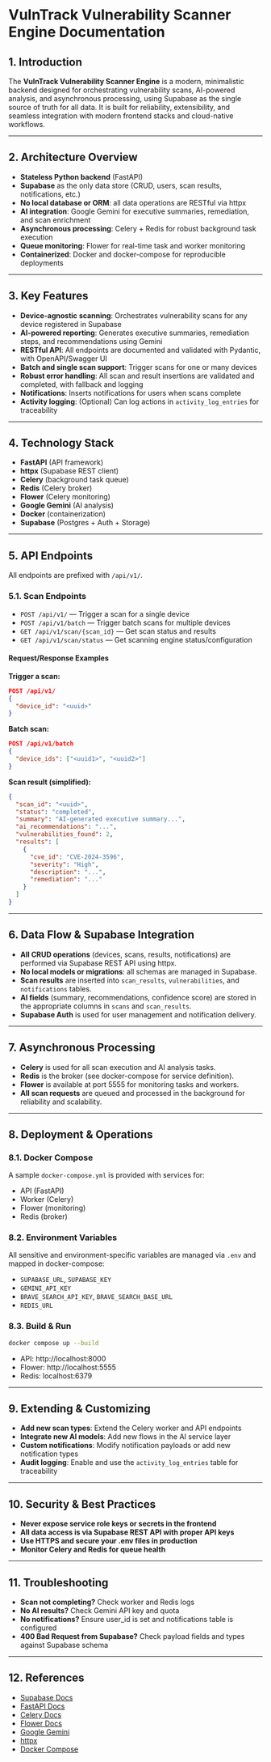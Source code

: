 # VulnTrack Vulnerability Scanner Engine Documentation

## 1. Introduction

The **VulnTrack Vulnerability Scanner Engine** is a modern, minimalistic backend designed for orchestrating vulnerability scans, AI-powered analysis, and asynchronous processing, using Supabase as the single source of truth for all data. It is built for reliability, extensibility, and seamless integration with modern frontend stacks and cloud-native workflows.

---

## 2. Architecture Overview

- **Stateless Python backend** (FastAPI)
- **Supabase** as the only data store (CRUD, users, scan results, notifications, etc.)
- **No local database or ORM**: all data operations are RESTful via httpx
- **AI integration**: Google Gemini for executive summaries, remediation, and scan enrichment
- **Asynchronous processing**: Celery + Redis for robust background task execution
- **Queue monitoring**: Flower for real-time task and worker monitoring
- **Containerized**: Docker and docker-compose for reproducible deployments

---

## 3. Key Features

- **Device-agnostic scanning**: Orchestrates vulnerability scans for any device registered in Supabase
- **AI-powered reporting**: Generates executive summaries, remediation steps, and recommendations using Gemini
- **RESTful API**: All endpoints are documented and validated with Pydantic, with OpenAPI/Swagger UI
- **Batch and single scan support**: Trigger scans for one or many devices
- **Robust error handling**: All scan and result insertions are validated and completed, with fallback and logging
- **Notifications**: Inserts notifications for users when scans complete
- **Activity logging**: (Optional) Can log actions in `activity_log_entries` for traceability

---

## 4. Technology Stack

- **FastAPI** (API framework)
- **httpx** (Supabase REST client)
- **Celery** (background task queue)
- **Redis** (Celery broker)
- **Flower** (Celery monitoring)
- **Google Gemini** (AI analysis)
- **Docker** (containerization)
- **Supabase** (Postgres + Auth + Storage)

---

## 5. API Endpoints

All endpoints are prefixed with `/api/v1/`.

### 5.1. Scan Endpoints

- `POST /api/v1/` — Trigger a scan for a single device
- `POST /api/v1/batch` — Trigger batch scans for multiple devices
- `GET /api/v1/scan/{scan_id}` — Get scan status and results
- `GET /api/v1/scan/status` — Get scanning engine status/configuration

#### Request/Response Examples

**Trigger a scan:**
```json
POST /api/v1/
{
  "device_id": "<uuid>"
}
```

**Batch scan:**
```json
POST /api/v1/batch
{
  "device_ids": ["<uuid1>", "<uuid2>"]
}
```

**Scan result (simplified):**
```json
{
  "scan_id": "<uuid>",
  "status": "completed",
  "summary": "AI-generated executive summary...",
  "ai_recommendations": "...",
  "vulnerabilities_found": 2,
  "results": [
    {
      "cve_id": "CVE-2024-3596",
      "severity": "High",
      "description": "...",
      "remediation": "..."
    }
  ]
}
```

---

## 6. Data Flow & Supabase Integration

- **All CRUD operations** (devices, scans, results, notifications) are performed via Supabase REST API using httpx.
- **No local models or migrations**: all schemas are managed in Supabase.
- **Scan results** are inserted into `scan_results`, `vulnerabilities`, and `notifications` tables.
- **AI fields** (summary, recommendations, confidence score) are stored in the appropriate columns in `scans` and `scan_results`.
- **Supabase Auth** is used for user management and notification delivery.

---

## 7. Asynchronous Processing

- **Celery** is used for all scan execution and AI analysis tasks.
- **Redis** is the broker (see docker-compose for service definition).
- **Flower** is available at port 5555 for monitoring tasks and workers.
- **All scan requests** are queued and processed in the background for reliability and scalability.

---

## 8. Deployment & Operations

### 8.1. Docker Compose

A sample `docker-compose.yml` is provided with services for:
- API (FastAPI)
- Worker (Celery)
- Flower (monitoring)
- Redis (broker)

### 8.2. Environment Variables

All sensitive and environment-specific variables are managed via `.env` and mapped in docker-compose:
- `SUPABASE_URL`, `SUPABASE_KEY`
- `GEMINI_API_KEY`
- `BRAVE_SEARCH_API_KEY`, `BRAVE_SEARCH_BASE_URL`
- `REDIS_URL`

### 8.3. Build & Run

```sh
docker compose up --build
```

- API: http://localhost:8000
- Flower: http://localhost:5555
- Redis: localhost:6379

---

## 9. Extending & Customizing

- **Add new scan types**: Extend the Celery worker and API endpoints
- **Integrate new AI models**: Add new flows in the AI service layer
- **Custom notifications**: Modify notification payloads or add new notification types
- **Audit logging**: Enable and use the `activity_log_entries` table for traceability

---

## 10. Security & Best Practices

- **Never expose service role keys or secrets in the frontend**
- **All data access is via Supabase REST API with proper API keys**
- **Use HTTPS and secure your .env files in production**
- **Monitor Celery and Redis for queue health**

---

## 11. Troubleshooting

- **Scan not completing?** Check worker and Redis logs
- **No AI results?** Check Gemini API key and quota
- **No notifications?** Ensure user_id is set and notifications table is configured
- **400 Bad Request from Supabase?** Check payload fields and types against Supabase schema

---

## 12. References

- [Supabase Docs](https://supabase.com/docs)
- [FastAPI Docs](https://fastapi.tiangolo.com/)
- [Celery Docs](https://docs.celeryq.dev/)
- [Flower Docs](https://flower.readthedocs.io/)
- [Google Gemini](https://ai.google.dev/gemini)
- [httpx](https://www.python-httpx.org/)
- [Docker Compose](https://docs.docker.com/compose/)
